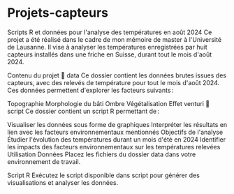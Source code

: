 # Projets-capteurs
Scripts R et données pour l'analyse des températures en août 2024
Ce projet a été réalisé dans le cadre de mon mémoire de master à l'Université de Lausanne. Il vise à analyser les températures enregistrées par huit capteurs installés dans une friche en Suisse, durant tout le mois d'août 2024.

Contenu du projet
📂 data
Ce dossier contient les données brutes issues des capteurs, avec des relevés de température pour tout le mois d'août 2024. Ces données permettent d'explorer les facteurs suivants :

Topographie
Morphologie du bâti
Ombre
Végétalisation
Effet venturi
📂 script
Ce dossier contient un script R permettant de :

Visualiser les données sous forme de graphiques
Interpréter les résultats en lien avec les facteurs environnementaux mentionnés
Objectifs de l'analyse
Étudier l'évolution des températures durant un mois d'été en 2024
Identifier les impacts des facteurs environnementaux sur les températures relevées
Utilisation
Données
Placez les fichiers du dossier data dans votre environnement de travail.

Script R
Exécutez le script disponible dans script pour générer des visualisations et analyser les données.

